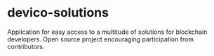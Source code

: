 # devico-solutions
Application for easy access to a multitude of solutions for blockchain developers. Open source project encouraging participation from contributors.
